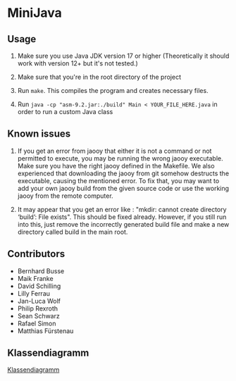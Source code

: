 # MiniJava


## Usage

1. Make sure you use Java JDK version 17 or higher (Theoretically it should work with version 12+ but it's not tested.)

2. Make sure that you're in the root directory of the project

3. Run `make`. This compiles the program and creates necessary files.

4. Run `java -cp "asm-9.2.jar:./build" Main < YOUR_FILE_HERE.java` in order to run a custom Java class

## Known issues 

1. If you get an error from jaooy that either it is not a command or not permitted to execute, you may be running the wrong jaooy executable. Make sure you have the right jaooy defined in the Makefile. We also experienced that downloading the jaooy from git somehow destructs the executable, causing the mentioned error. To fix that, you may want to add your own jaooy build from the given source code or use the working jaooy from the remote computer.

2. It may appear that you get an error like : "mkdir: cannot create directory ‘build’: File exists". This should be fixed already. However, if you still run into this,  just remove the incorrectly generated build file and make a new directory called build in the main root. 

## Contributors

- Bernhard Busse
- Maik Franke
- David Schilling
- Lilly Ferrau
- Jan-Luca Wolf
- Philip Rexroth
- Sean Schwarz
- Rafael Simon
- Matthias Fürstenau

## Klassendiagramm
[Klassendiagramm](https://user-images.githubusercontent.com/95235774/218823205-194647d5-a67d-4379-bcf1-bba9955b7be8.jpg)

